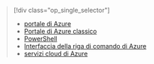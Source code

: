> [!div class="op_single_selector"]
> * [portale di Azure](../articles/load-balancer/load-balancer-get-started-internet-portal.md)
> * [Portale di Azure classico](../articles/load-balancer/load-balancer-get-started-internet-classic-portal.md)
> * [PowerShell](../articles/load-balancer/load-balancer-get-started-internet-classic-ps.md)
> * [Interfaccia della riga di comando di Azure](../articles/load-balancer/load-balancer-get-started-internet-classic-cli.md)
> * [servizi cloud di Azure](../articles/load-balancer/load-balancer-get-started-internet-classic-cloud.md)
